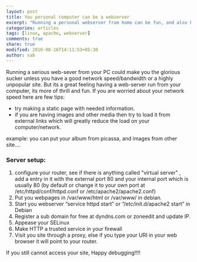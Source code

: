 ```yaml
---
layout: post
title: You personal computer can be a webserver
excerpt: "Running a personal webserver from home can be fun, and also keep you busy. Know how to do it."
categories: articles
tags: [linux, apache, webserver]
comments: true
share: true
modified: 2010-08-16T14:11:53+05:30
author: sab
---
```


Running a serious web-sever from your PC could make you the glorious sucker
unless you have a good network speed/bandwidth or a highly unpopular site. But
its a great feeling having a web-server run from your computer, its more of
thrill and fun. If you are worried about your network speed here are few tips:

- try making a static page with needed information.
- if you are having images and other media then try to load it from external
  links which will greatly reduce the load on your computer/network.

example: you can put your album from picassa, and images from other site….


### Server setup:

1. configure your router, see if there is anything called "virtual server" , add
   a entry in it with the external port 80 and your internal port which is
   usually 80 (by default or change it to your own port at
   /etc/httpd/conf/httpd.conf or /etc/apache2/apache2.conf)
2. Put you webpages in /var/www/html or /var/www/ in debian.
3. Start you webserver “service httpd start” or “/etc/init.d/apache2 start” in Debian
4. Register a sub domain for free at dyndns.com or zoneedit and update IP.
5. Appease your SELinux
6. Make HTTP a trusted service in your firewall
7. Visit you site through a proxy, else if you type your URI in your web browser
   it will point to your router.

If you still cannot access your site, Happy debugging!!!!
